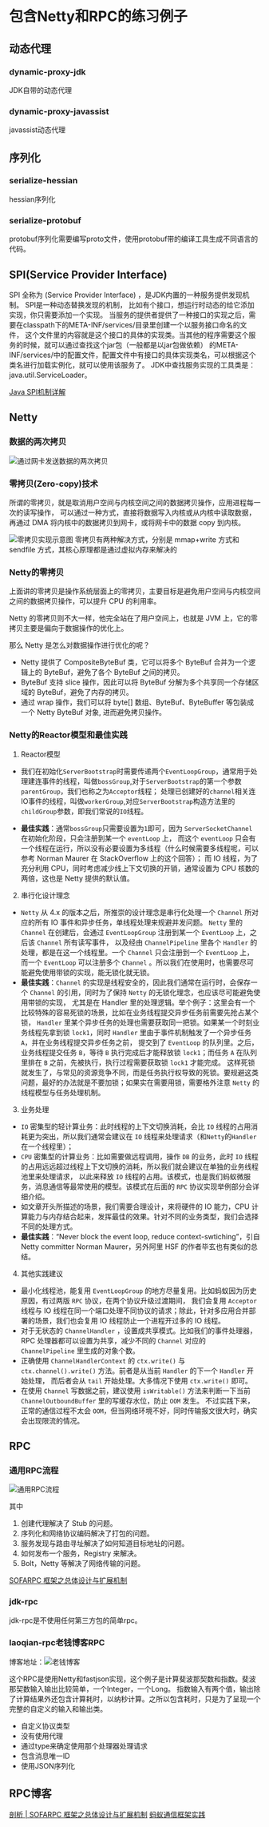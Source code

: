 # 包含Netty和RPC的练习例子
## 动态代理
### dynamic-proxy-jdk
JDK自带的动态代理
### dynamic-proxy-javassist
javassist动态代理

## 序列化
### serialize-hessian
hessian序列化
### serialize-protobuf
protobuf序列化需要编写proto文件，使用protobuf带的编译工具生成不同语言的代码。

## SPI(Service Provider Interface)
SPI 全称为 (Service Provider Interface) ，是JDK内置的一种服务提供发现机制。
SPI是一种动态替换发现的机制， 比如有个接口，想运行时动态的给它添加实现，你只需要添加一个实现。
当服务的提供者提供了一种接口的实现之后，需要在classpath下的META-INF/services/目录里创建一个以服务接口命名的文件，
这个文件里的内容就是这个接口的具体的实现类。当其他的程序需要这个服务的时候，就可以通过查找这个jar包（一般都是以jar包做依赖）
的META-INF/services/中的配置文件，配置文件中有接口的具体实现类名，可以根据这个类名进行加载实例化，就可以使用该服务了。
JDK中查找服务实现的工具类是：java.util.ServiceLoader。

[Java SPI机制详解](https://juejin.im/post/5af952fdf265da0b9e652de3)

## Netty
### 数据的两次拷贝
![通过网卡发送数据的两次拷贝](./img/data-copy.jpg)
### 零拷贝(Zero-copy)技术
所谓的零拷贝，就是取消用户空间与内核空间之间的数据拷贝操作，应用进程每一次的读写操作，
可以通过一种方式，直接将数据写入内核或从内核中读取数据，
再通过 DMA 将内核中的数据拷贝到网卡，或将网卡中的数据 copy 到内核。

![零拷贝实现示意图](./img/zero-copy.jpg)
零拷贝有两种解决方式，分别是  mmap+write  方式和  sendfile  方式，其核心原理都是通过虚拟内存来解决的
### Netty的零拷贝
上面讲的零拷贝是操作系统层面上的零拷贝，主要目标是避免用户空间与内核空间之间的数据拷贝操作，可以提升 CPU 的利用率。

Netty 的零拷贝则不大一样，他完全站在了用户空间上，也就是 JVM 上，它的零拷贝主要是偏向于数据操作的优化上。

那么 Netty 是怎么对数据操作进行优化的呢？
* Netty 提供了 CompositeByteBuf 类，它可以将多个 ByteBuf 合并为一个逻辑上的  ByteBuf，避免了各个 ByteBuf 之间的拷贝。
* ByteBuf 支持 slice 操作，因此可以将 ByteBuf 分解为多个共享同一个存储区域的 ByteBuf，避免了内存的拷贝。
* 通过 wrap 操作，我们可以将 byte[] 数组、ByteBuf、ByteBuffer  等包装成一个 Netty ByteBuf 对象, 进而避免拷贝操作。

### Netty的Reactor模型和最佳实践
1. Reactor模型
* 我们在初始化`ServerBootstrap`时需要传递两个`EventLoopGroup`，通常用于处理建连事件的线程，叫做`bossGroup`,对于`ServerBootstrap`的第一个参数`parentGroup`，我们也称之为`Acceptor`线程；
  处理已创建好的`channel`相关连IO事件的线程，叫做`workerGroup`,对应`ServerBootstrap`构造方法里的`childGroup`参数，即我们常说的`IO`线程。
  
* **最佳实践**：通常`bossGroup`只需要设置为`1`即可，因为 `ServerSocketChannel` 在初始化阶段，只会注册到某一个 `eventLoop` 上，
  而这个 `eventLoop` 只会有一个线程在运行，所以没有必要设置为多线程（什么时候需要多线程呢，可以参考 Norman Maurer 在 StackOverflow 上的这个回答）；
  而 IO 线程，为了充分利用 CPU，同时考虑减少线上下文切换的开销，通常设置为 CPU 核数的两倍，这也是 Netty 提供的默认值。
2. 串行化设计理念
* `Netty` 从 4.x 的版本之后，所推崇的设计理念是串行化处理一个 `Channel` 所对应的所有 IO 事件和异步任务，单线程处理来规避并发问题。
   `Netty` 里的 `Channel` 在创建后，会通过 `EventLoopGroup` 注册到某一个 `EventLoop` 上，之后该 `Channel` 所有读写事件，
   以及经由 `ChannelPipeline` 里各个 `Handler` 的处理，都是在这一个线程里。一个 `Channel` 只会注册到一个 `EventLoop` 上，
   而一个 `EventLoop` 可以注册多个 `Channel` 。所以我们在使用时，也需要尽可能避免使用带锁的实现，能无锁化就无锁。
* **最佳实践**：`Channel` 的实现是线程安全的，因此我们通常在运行时，会保存一个 `Channel` 的引用，同时为了保持 `Netty` 的无锁化理念，也应该尽可能避免使用带锁的实现，
  尤其是在 Handler 里的处理逻辑。举个例子：这里会有一个比较特殊的容易死锁的场景，比如在业务线程提交异步任务前需要先抢占某个锁，
  `Handler` 里某个异步任务的处理也需要获取同一把锁。如果某一个时刻业务线程先拿到锁 `lock1`，同时 `Handler` 里由于事件机制触发了一个异步任务 `A`，并在业务线程提交异步任务之前，
  提交到了 `EventLoop` 的队列里。之后，业务线程提交任务 `B`，等待 `B` 执行完成后才能释放锁 `lock1`；而任务 `A` 在队列里排在 `B` 之前，先被执行，执行过程需要获取锁 `lock1` 才能完成。
  这样死锁就发生了，与常见的资源竞争不同，而是任务执行权导致的死锁。要规避这类问题，最好的办法就是不要加锁；如果实在需要用锁，需要格外注意 `Netty` 的线程模型与任务处理机制。
3. 业务处理
* `IO` 密集型的轻计算业务：此时线程的上下文切换消耗，会比 `IO` 线程的占用消耗更为突出，所以我们通常会建议在 `IO` 线程来处理请求（和`Netty`的`Handler`在一个线程里）；
* `CPU` 密集型的计算业务：比如需要做远程调用，操作 `DB` 的业务，此时 `IO` 线程的占用远远超过线程上下文切换的消耗，所以我们就会建议在单独的业务线程池里来处理请求，
  以此来释放 `IO` 线程的占用。该模式，也是我们蚂蚁微服务，消息通信等最常使用的模型。该模式在后面的 `RPC` 协议实现举例部分会详细介绍。
* 如文章开头所描述的场景，我们需要合理设计，来将硬件的 IO 能力，CPU 计算能力与内存结合起来，发挥最佳的效果。针对不同的业务类型，我们会选择不同的处理方式。
* **最佳实践**：“Never block the event loop, reduce context-swtiching”，引自Netty committer Norman Maurer，另外阿里 HSF 的作者毕玄也有类似的总结。
4. 其他实践建议
* 最小化线程池，能复用 `EventLoopGroup` 的地方尽量复用。比如蚂蚁因为历史原因，有过两版 `RPC` 协议，在两个协议升级过渡期间，
  我们会复用 `Acceptor` 线程与 IO 线程在同一个端口处理不同协议的请求；除此，针对多应用合并部署的场景，我们也会复用 IO 线程防止一个进程开过多的 IO 线程。
* 对于无状态的 `ChannelHandler` ，设置成共享模式。比如我们的事件处理器，RPC 处理器都可以设置为共享，减少不同的 `Channel` 对应的 `ChannelPipeline` 里生成的对象个数。
* 正确使用 `ChannelHandlerContext` 的 `ctx.write()` 与 `ctx.channel().write()` 方法。前者是从当前 `Handler` 的下一个 `Handler` 开始处理，
  而后者会从 `tail` 开始处理。大多情况下使用 `ctx.write()` 即可。
* 在使用 `Channel` 写数据之前，建议使用 `isWritable()` 方法来判断一下当前 `ChannelOutboundBuffer` 里的写缓存水位，防止 `OOM` 发生。
  不过实践下来，正常的通信过程不太会 `OOM`，但当网络环境不好，同时传输报文很大时，确实会出现限流的情况。

## RPC
### 通用RPC流程
![通用RPC流程](./img/rpc.png)

其中
1. 创建代理解决了 Stub 的问题。
2. 序列化和网络协议编码解决了打包的问题。
3. 服务发现与路由寻址解决了如何知道目标地址的问题。
4. 如何发布一个服务，Registry 来解决。
5. Bolt，Netty 等解决了网络传输的问题。

[SOFARPC 框架之总体设计与扩展机制](https://mp.weixin.qq.com/s/ZKUmmFT0NWEAvba2MJiJfA)

### jdk-rpc
jdk-rpc是不使用任何第三方包的简单rpc。
### laoqian-rpc老钱博客RPC

博客地址：![老钱博客](https://juejin.im/post/5ad2a99ff265da238d51264d)

这个RPC是使用Netty和fastjson实现，这个例子是计算斐波那契数和指数。斐波那契数输入输出比较简单，一个Integer，一个Long。 
指数输入有两个值，输出除了计算结果外还包含计算耗时，以纳秒计算。之所以包含耗时，只是为了呈现一个完整的自定义的输入和输出类。
* 自定义协议类型
* 没有使用代理
* 通过type来确定使用那个处理器处理请求
* 包含消息唯一ID
* 使用JSON序列化

## RPC博客
[剖析 | SOFARPC 框架之总体设计与扩展机制](https://mp.weixin.qq.com/s/ZKUmmFT0NWEAvba2MJiJfA)
[蚂蚁通信框架实践](https://mp.weixin.qq.com/s/JRsbK1Un2av9GKmJ8DK7IQ)

